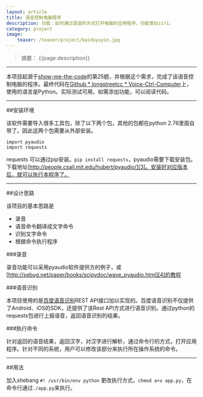 ```yaml
---
layout: article
title: 语音控制电脑程序
description: 功能：如何通过语音的方式打开电脑的应用程序，功能类似siri。
category: project
image:
    teaser: /teaser/project/baiduyuyin.jpg
---
```

>  摘要： {{page.description}}
---

本项目起源于[show-me-the-code][1]的第25题，并根据这个需求，完成了该语音控制电脑的程序。最终代码在[Github * longstreetcc * Voice-Ctrl-Computer][2]上，使用的语言是Python。实际测试可用，如需添加功能，可以阅读代码。


---

##安装环境

该软件需要导入很多工具包，除了以下两个包，其他的包都在python 2.76里面自带了。因此这两个包需要从外部安装。

    import pyaudio 
    import requests

requests 可以通过pip安装。`pip install requests`，pyaudio需要下载安装包。下载地址[http://people.csail.mit.edu/hubert/pyaudio/][3]。安装好对应版本后，就可以执行本程序了。

---

##设计思路

该项目的基本思路是
- 录音
- 语音命令翻译成文字命令
- 识别文字命令
- 根据命令执行程序



###录音

录音功能可以采用pyaudio软件提供方的例子，或[http://sebug.net/paper/books/scipydoc/wave_pyaudio.html][4]的教程



###语音识别

本项目使用的是[百度语音识别][5]REST API接口加以实现的。百度语音识别不仅提供了Android、iOS的SDK，还提供了该Rest API方式进行语音识别。通过python的requests包进行上报语音，返回语音识别的结果。


###执行命令

针对返回的语音结果，返回汉字，对汉字进行解析，通过命令行的方式，打开应用程序。针对不同的系统，用户可以修改该部分来执行所在操作系统的命令。

---

##用法

加入shebang `#! /usr/bin/env python` 更改执行方式，`chmod a+x app.py`，在命令行通过`./app.py`来执行。





[1]:https://github.com/longstreetcc/show-me-the-code
[2]:https://github.com/longstreetcc/Voice-Ctrl-Computer
[3]:http://people.csail.mit.edu/hubert/pyaudio/
[4]:http://sebug.net/paper/books/scipydoc/wave_pyaudio.html
[5]:http://yuyin.baidu.com/

